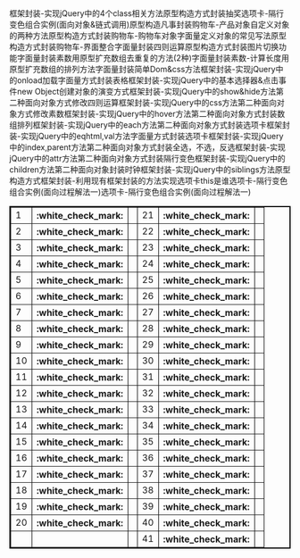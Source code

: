 <table border="2" bordercolor="black" cellspacing="0" cellpadding="5">  
<tr><td>1</td>框架封装-实现jQuery中的4个class相关方法<th>:white_check_mark:</th><td></td><td>21</td>原型构造方式封装抽奖<th>:white_check_mark:</th><td></td></tr>
<tr><td>2</td>选项卡-隔行变色组合实例(面向对象&链式调用)<th>:white_check_mark:</th><td></td><td>22</td>原型构造凡事封装购物车-产品对象<th>:white_check_mark:</th><td></td></tr>
<tr><td>3</td>自定义对象的两种方法<th>:white_check_mark:</th><td></td><td>23</td>原型构造方式封装购物车-购物车对象<th>:white_check_mark:</th><td></td></tr>
<tr><td>4</td>字面量定义对象的常见写法<th>:white_check_mark:</th><td></td><td>24</td>原型构造方式封装购物车-界面整合<th>:white_check_mark:</th><td></td></tr>
<tr><td>5</td>字面量封装四则运算<th>:white_check_mark:</th><td></td><td>25</td>原型构造方式封装图片切换功能<th>:white_check_mark:</th><td></td></tr>
<tr><td>6</td>字面量封装素数<th>:white_check_mark:</th><td></td><td>26</td>用原型扩充数组去重复的方法(2种)<th>:white_check_mark:</th><td></td></tr>
<tr><td>7</td>字面量封装素数-计算长度<th>:white_check_mark:</th><td></td><td>27</td>用原型扩充数组的排列方法<th>:white_check_mark:</th><td></td></tr>
<tr><td>8</td>字面量封装简单Dom&css方法<th>:white_check_mark:</th><td></td><td>28</td>框架封装-实现jQuery中的onload加载<th>:white_check_mark:</th><td></td></tr>
<tr><td>9</td>字面量方式封装表格<th>:white_check_mark:</th><td></td><td>29</td>框架封装-实现jQuery中的基本选择器&点击事件</td><th>:white_check_mark:</th><td></td></tr>
<tr><td>10</td>new Object创建对象的演变方式<th>:white_check_mark:</th><td></td><td>30</td>框架封装-实现jQuery中的show&hide方法<th>:white_check_mark:</th><td></td></tr>
<tr><td>11</td>第二种面向对象方式修改四则运算<th>:white_check_mark:</th><td></td><td>31</td>框架封装-实现jQuery中的css方法<th>:white_check_mark:</th><td></td></tr>
<tr><td>12</td>第二种面向对象方式修改素数<th>:white_check_mark:</th><td></td><td>32</td>框架封装-实现jQuery中的hover方法<th>:white_check_mark:</th><td></td></tr>
<tr><td>13</td>第二种面向对象方式封装数组排列<th>:white_check_mark:</th><td></td><td>33</td>框架封装-实现jQuery中的each方法<th>:white_check_mark:</th><td></td></tr>
<tr><td>14</td>第二种面向对象方式封装选项卡<th>:white_check_mark:</th><td></td><td>34</td>框架封装-实现jQuery中的eq</td>html,val方法<th>:white_check_mark:</th><td></td></tr>
<tr><td>15</td>字面量方式封装选项卡<th>:white_check_mark:</th><td></td><td>35</td>框架封装-实现jQuery中的index,parent方法<th>:white_check_mark:</th><td></td></tr>
<tr><td>16</td>第二种面向对象方式封装全选，不选，反选<th>:white_check_mark:</th><td></td><td>36</td>框架封装-实现jQuery中的attr方法<th>:white_check_mark:</th><td></td></tr>
<tr><td>17</td>第二种面向对象方式封装隔行变色<th>:white_check_mark:</th><td></td><td>37</td>框架封装-实现jQuery中的children方法<th>:white_check_mark:</th><td></td></tr>
<tr><td>18</td>第二种面向对象封装时钟<th>:white_check_mark:</th><td></td><td>38</td>框架封装-实现jQuery中的siblings方法<th>:white_check_mark:</th><td></td></tr>
<tr><td>19</td>原型构造方式<th>:white_check_mark:</th><td></td><td>39</td>框架封装-利用现有框架封装的方法实现选项卡<th>:white_check_mark:</th><td></td></tr>
<tr><td>20</td>this是谁<th>:white_check_mark:</th><td></td><td>40</td>选项卡-隔行变色组合实例(面向过程解法一)<th>:white_check_mark:</th><td></td></tr>
<tr><td></td><th></th><td></td><td>41</td>选项卡-隔行变色组合实例(面向过程解法一)<th>:white_check_mark:</th><td></td></tr>
</table>